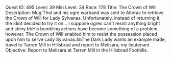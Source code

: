 Quest ID: 495
Level: 39
Min Level: 34
Race: 178
Title: The Crown of Will
Description: Mug'Thol and his ogre warband was sent to Alterac to retrieve the Crown of Will for Lady Sylvanas. Unfortunately, instead of returning it, the idiot decided to try it on... I suppose ogres can't resist anything bright and shiny.$b$bHis bumbling actions have become something of a problem, however. The Crown of Will enabled him to resist the possession placed upon him to serve Lady Sylvanas.$b$bThe Dark Lady wants an example made, travel to Tarren Mill in Hillsbrad and report to Melisara, my lieutenant.
Objective: Report to Melisara at Tarren Mill in the Hillsbrad Foothills.
